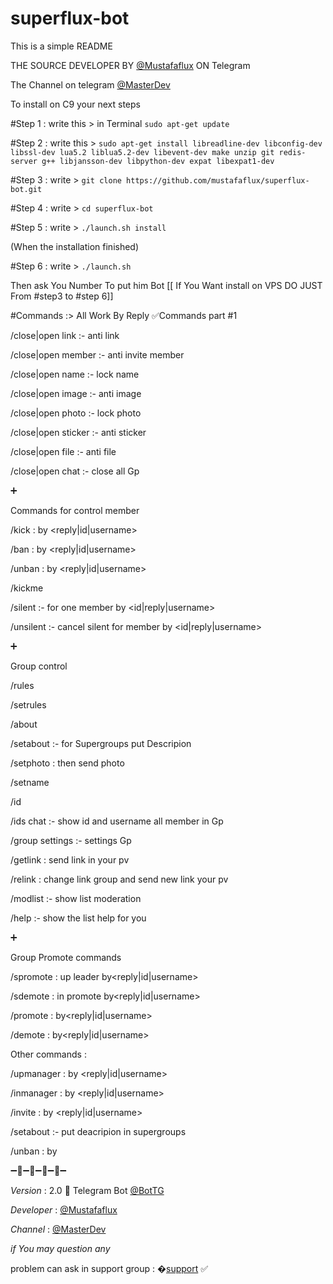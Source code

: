 # superflux-bot

This is a simple README

THE SOURCE DEVELOPER BY [@Mustafaflux](https://telegram.me/MUSTAFAFLUX) ON Telegram 

The Channel on telegram [@MasterDev](https://telegram.me/masterdev)


To install on C9 your next steps

#Step 1 : write this > in Terminal 
`sudo apt-get update` 

#Step 2 : write this > 
`sudo apt-get install libreadline-dev libconfig-dev libssl-dev lua5.2 liblua5.2-dev libevent-dev make unzip git redis-server g++ libjansson-dev libpython-dev expat libexpat1-dev`

#Step 3 : write >
`git clone https://github.com/mustafaflux/superflux-bot.git`

#Step 4 : write >
`cd superflux-bot`

#Step 5 : write >
`./launch.sh install` 

(When the installation finished)

#Step 6 : write >
`./launch.sh` 

Then ask You Number To put him Bot
[[ If You Want install on VPS DO JUST From #step3 to #step 6]]



#Commands :> All Work By Reply
✅Commands part #1

/close|open link :- anti link

/close|open member :- anti invite member

/close|open name :- lock name

/close|open image :- anti image

/close|open photo :- lock photo

/close|open sticker :- anti sticker

/close|open file :- anti file

/close|open chat :- close all Gp

➕

Commands for control member

/kick : by <reply|id|username>

/ban : by <reply|id|username>

/unban : by <reply|id|username>

/kickme

/silent :- for one member by <id|reply|username>

/unsilent :- cancel silent for member by <id|reply|username> 


➕

Group control 

/rules

/setrules <write rules>

/about

/setabout <write about> :- for Supergroups put Descripion

/setphoto : then send photo

/setname <write name>

/id

/ids chat :- show id and username all member in Gp

/group settings :- settings Gp

/getlink : send link in your pv

/relink <id-chat> : change link group and send new link your pv

/modlist :- show list moderation

/help :- show the list help for you


➕


Group Promote  commands

/spromote : up leader by<reply|id|username> 

/sdemote : in promote by<reply|id|username>

/promote : by<reply|id|username> 

/demote : by<reply|id|username> 

Other commands :

/upmanager : by <reply|id|username>

/inmanager : by <reply|id|username>

/invite : by <reply|id|username>

/setabout <writ about> :- put deacripion in supergroups

/unban : by <reply> 


➖🔸➖🔹➖🔸➖🔹➖

*Version* : 2.0 🌠 Telegram Bot [@BotTG](telegram.me/BotTG)

*Developer* : [@Mustafaflux](telegram.me/MUSTAFAFLUX)

*Channel* : [@MasterDev](https://telegram.me/masterdev)


_if You may question any_ 

problem can ask in support group : �[support]( https://telegram.me/joinchat/Cjp6HD4q7Bm5OO7HyiXzhQ) ✅
